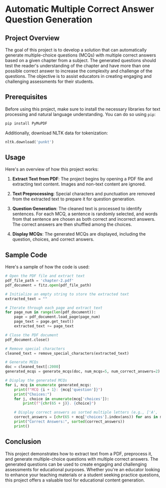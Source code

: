 # Automatic Multiple Correct Answer Question Generation

## Project Overview

The goal of this project is to develop a solution that can automatically generate multiple-choice questions (MCQs) with multiple correct answers based on a given chapter from a subject. The generated questions should test the reader's understanding of the chapter and have more than one possible correct answer to increase the complexity and challenge of the questions. The objective is to assist educators in creating engaging and challenging assessments for their students.

## Prerequisites

Before using this project, make sure to install the necessary libraries for text processing and natural language understanding. You can do so using `pip`:

```bash
pip install PyMuPDF
```

Additionally, download NLTK data for tokenization:

```python
nltk.download('punkt')
```

## Usage

Here's an overview of how this project works:

1. **Extract Text from PDF**: The project begins by opening a PDF file and extracting text content. Images and non-text content are ignored.

2. **Text Preprocessing**: Special characters and punctuation are removed from the extracted text to prepare it for question generation.

3. **Question Generation**: The cleaned text is processed to identify sentences. For each MCQ, a sentence is randomly selected, and words from that sentence are chosen as both correct and incorrect answers. The correct answers are then shuffled among the choices.

4. **Display MCQs**: The generated MCQs are displayed, including the question, choices, and correct answers.

## Sample Code

Here's a sample of how the code is used:

```python
# Open the PDF file and extract text
pdf_file_path = 'chapter-2.pdf'
pdf_document = fitz.open(pdf_file_path)

# Initialize an empty string to store the extracted text
extracted_text = ""

# Iterate through each page and extract text
for page_num in range(len(pdf_document)):
    page = pdf_document.load_page(page_num)
    page_text = page.get_text()
    extracted_text += page_text

# Close the PDF document
pdf_document.close()

# Remove special characters
cleaned_text = remove_special_characters(extracted_text)

# Generate MCQs
doc = cleaned_text[:2000]
generated_mcqs = generate_mcqs(doc, num_mcqs=5, num_correct_answers=2)

# Display the generated MCQs
for i, mcq in enumerate generated_mcqs:
    print(f"MCQ {i + 1}: {mcq['question']}")
    print("Choices:")
    for j, choice in enumerate(mcq['choices']):
        print(f"{chr(65 + j)}. {choice}")

    # Display correct answers as sorted multiple letters (e.g., ['A', 'C', 'D'])
    correct_answers = [chr(65 + mcq['choices'].index(ans)) for ans in mcq['correct_answers']]
    print("Correct Answers:", sorted(correct_answers))
    print()
```

## Conclusion

This project demonstrates how to extract text from a PDF, preprocess it, and generate multiple-choice questions with multiple correct answers. The generated questions can be used to create engaging and challenging assessments for educational purposes. Whether you're an educator looking to enhance your teaching materials or a student seeking practice questions, this project offers a valuable tool for educational content generation.
